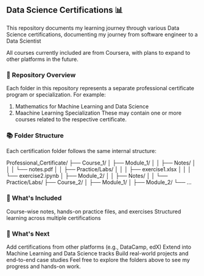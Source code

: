 ## Data Science Certifications 📊

This repository documents my learning journey through various Data Science certifications, documenting my journey from software engineer to a Data Scientist

All courses currently included are from Coursera, with plans to expand to other platforms in the future.

### 📁 Repository Overview

Each folder in this repository represents a separate professional certificate program or specialization. For example:

1. Mathematics for Machine Learning and Data Science
2. Maachine Learning Specialization
These may contain one or more courses related to the respective certificate.

### 📚 Folder Structure

Each certification folder follows the same internal structure:

Professional_Certificate/
├── Course_1/
│   ├── Module_1/
│   │   ├── Notes/
│   │   │   └── notes.pdf
│   │   ├── Practice/Labs/
│   │   │   ├── exercise1.xlsx
│   │   │   └── exercise2.ipynb
│   ├── Module_2/
│   │   ├── Notes/
│   │   └── Practice/Labs/
├── Course_2/
│   ├── Module_1/
│   ├── Module_2/
└── ...

### 🧠 What's Included
Course-wise notes, hands-on practice files, and exercises
Structured learning across multiple certifications

### 🌱 What's Next
Add certifications from other platforms (e.g., DataCamp, edX)
Extend into Machine Learning and Data Science tracks
Build real-world projects and end-to-end case studies
Feel free to explore the folders above to see my progress and hands-on work.